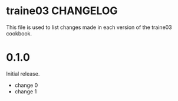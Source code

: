 # traine03 CHANGELOG

This file is used to list changes made in each version of the traine03 cookbook.

# 0.1.0

Initial release.

- change 0
- change 1

